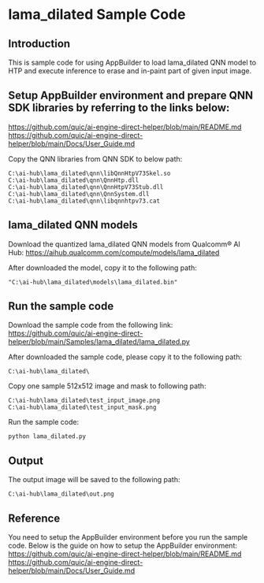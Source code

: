 # lama_dilated Sample Code

## Introduction
This is sample code for using AppBuilder to load lama_dilated QNN model to HTP and execute inference to erase and in-paint part of given input image.

## Setup AppBuilder environment and prepare QNN SDK libraries by referring to the links below: 
https://github.com/quic/ai-engine-direct-helper/blob/main/README.md
https://github.com/quic/ai-engine-direct-helper/blob/main/Docs/User_Guide.md

Copy the QNN libraries from QNN SDK to below path:
```
C:\ai-hub\lama_dilated\qnn\libQnnHtpV73Skel.so
C:\ai-hub\lama_dilated\qnn\QnnHtp.dll
C:\ai-hub\lama_dilated\qnn\QnnHtpV73Stub.dll
C:\ai-hub\lama_dilated\qnn\QnnSystem.dll
C:\ai-hub\lama_dilated\qnn\libqnnhtpv73.cat
```

## lama_dilated QNN models
Download the quantized lama_dilated QNN models from Qualcomm® AI Hub:
https://aihub.qualcomm.com/compute/models/lama_dilated

After downloaded the model, copy it to the following path:
```
"C:\ai-hub\lama_dilated\models\lama_dilated.bin"
```

## Run the sample code
Download the sample code from the following link:
https://github.com/quic/ai-engine-direct-helper/blob/main/Samples/lama_dilated/lama_dilated.py

After downloaded the sample code, please copy it to the following path:
```
C:\ai-hub\lama_dilated\
```

Copy one sample 512x512 image and mask to following path:
```
C:\ai-hub\lama_dilated\test_input_image.png
C:\ai-hub\lama_dilated\test_input_mask.png
```

Run the sample code:	
```
python lama_dilated.py
```

## Output
The output image will be saved to the following path:
```
C:\ai-hub\lama_dilated\out.png
```

## Reference
You need to setup the AppBuilder environment before you run the sample code. Below is the guide on how to setup the AppBuilder environment:
https://github.com/quic/ai-engine-direct-helper/blob/main/README.md
https://github.com/quic/ai-engine-direct-helper/blob/main/Docs/User_Guide.md


